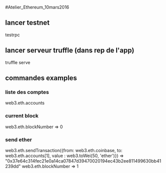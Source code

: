 #Atelier_Ethereum_10mars2016 

## lancer testnet
testrpc

## lancer serveur truffle (dans rep de l'app)
truffle serve

## commandes examples

### liste des comptes
web3.eth.accounts

### current block
web3.eth.blockNumber
=> 0

### send ether
web3.eth.sendTransaction({from: web3.eth.coinbase, to: web3.eth.accounts[1], value : web3.toWei(50, 'ether')})
=> "0x37e64c314fec21e0a14ca07847d39470020194ec43b2ee811499630bb41239dd"
web3.eth.blockNumber
=> 1